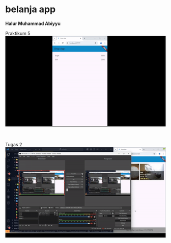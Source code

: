 # belanja app

**Halur Muhammad Abiyyu**

Praktikum 5 <br>
![Hasil Project Belanja](./assets/hasil_p5.gif)

<br>

Tugas 2 <br>
![Hasil Project Belanja](./assets/tugas2.gif)

